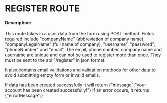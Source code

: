 # REGISTER ROUTE
#### Description:
This route takes in a user data from the form using POST method. Fields required include "companyName" (abbreviation of company name), "companyLegalName" (full name of company), "username", "password", "phoneNumber" and "email". The email, phone number, company name and username are unique and can not be used to register more than once. They must be sent to the api "/register" in json format.

It also contains email validations and validation methods for other data to avoid submitting empty form or invalid emails.

If data has been created successfully it will return {"message":"your account has been created successfully!"}
If an error occurs, it returns {"errorMessage":<message>}
